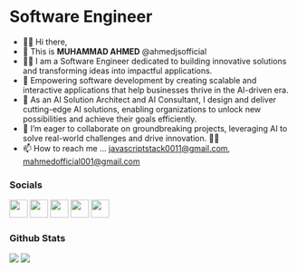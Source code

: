 # **Software Engineer**
- 🔴🔴 Hi there,
- 👋 This is **MUHAMMAD AHMED** @ahmedjsofficial
- 👨‍💻 I am a Software Engineer dedicated to building innovative solutions and transforming ideas into impactful applications.
- 🌱 Empowering software development by creating scalable and interactive applications that help businesses thrive in the AI-driven era.
- 💫 As an AI Solution Architect and AI Consultant, I design and deliver cutting-edge AI solutions, enabling organizations to unlock new possibilities and achieve their goals efficiently.
- 💞️ I’m eager to collaborate on groundbreaking projects, leveraging AI to solve real-world challenges and drive innovation. 🚀🚀
- 📫 How to reach me ... <a href="mailto:javascriptstack0011@gmail.com" target="_blank">javascriptstack0011@gmail.com</a>, <a href="mailto:mahmedofficial001@gmail.com" target="_blank">mahmedofficial001@gmail.com</a>


### Socials

<p align="left"> <a href="https://www.github.com/ahmedjsofficial" target="_blank" rel="noreferrer"><img src="https://raw.githubusercontent.com/danielcranney/readme-generator/main/public/icons/socials/github.svg" width="32" height="32" /></a> <a href="https://www.linkedin.com/in/ahmedjs" target="_blank" rel="noreferrer"><img src="https://raw.githubusercontent.com/danielcranney/readme-generator/main/public/icons/socials/linkedin.svg" width="32" height="32" /></a> <a href="https://www.twitter.com/ahmed_jsstack" target="_blank" rel="noreferrer"><img src="https://raw.githubusercontent.com/danielcranney/readme-generator/main/public/icons/socials/twitter.svg" width="32" height="32" /></a> <a href="https://www.facebook.com/ahmedjsofficial" target="_blank" rel="noreferrer"><img src="https://raw.githubusercontent.com/danielcranney/readme-generator/main/public/icons/socials/facebook.svg" width="32" height="32" /></a> <a href="https://www.instagram.com/ahmedjsofficial" target="_blank" rel="noreferrer"><img src="https://raw.githubusercontent.com/danielcranney/readme-generator/main/public/icons/socials/instagram.svg" width="32" height="32" /></a></p>

### Github Stats

<img src="https://github-readme-stats.vercel.app/api?username=ahmedjsofficial&&show_icons=true&title_color=00ff99&icon_color=00ff33&text_color=ebebed&bg_color=000">

<img src="https://github-readme-streak-stats.herokuapp.com/?user=ahmedjsofficial&stroke=ffffff&background=000000&ring=00ff77&fire=00ff11&currStreakNum=ffffff&currStreakLabel=00ff44&sideNums=00ff77&sideLabels=ffffff&dates=ffffff&hide_border=true" />
<!-- 
<img src="https://activity-graph.herokuapp.com/graph?username=ahmedjsofficial&bg_color=000000&color=00ff45&line=00ff77&point=ffffff&area_color=00ff11&area=true&hide_border=true&custom_title=GitHub%20Commits%20Graph" alt="GitHub Commits Graph" /> -->

<!-- <img src="https://github-readme-stats.vercel.app/api/top-langs/?username=ahmedjsofficial&langs_count=15&title_color=00ff99&text_color=ffffff&icon_color=00ff77&bg_color=000000&hide_border=true&locale=en&custom_title=Top%20%Languages" alt="Top Languages" />
 -->
